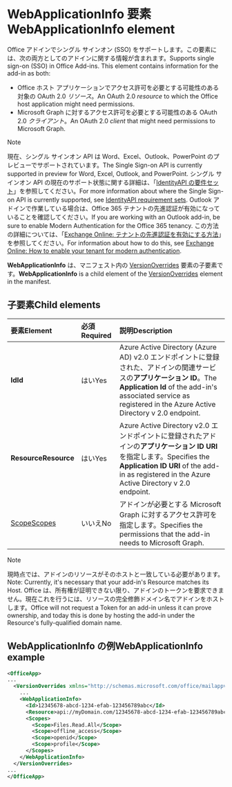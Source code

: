 # <a name="webapplicationinfo-element"></a><span data-ttu-id="ca058-101">WebApplicationInfo 要素</span><span class="sxs-lookup"><span data-stu-id="ca058-101">WebApplicationInfo element</span></span>

<span data-ttu-id="ca058-102">Office アドインでシングル サインオン (SSO) をサポートします。この要素には、次の両方としてのアドインに関する情報が含まれます。</span><span class="sxs-lookup"><span data-stu-id="ca058-102">Supports single sign-on (SSO) in Office Add-ins. This element contains information for the add-in as both:</span></span>

- <span data-ttu-id="ca058-103">Office ホスト アプリケーションでアクセス許可を必要とする可能性のある対象の OAuth 2.0 *リソース*。</span><span class="sxs-lookup"><span data-stu-id="ca058-103">An OAuth 2.0 *resource* to which the Office host application might need permissions.</span></span>
- <span data-ttu-id="ca058-104">Microsoft Graph に対するアクセス許可を必要とする可能性のある OAuth 2.0 *クライアント*。</span><span class="sxs-lookup"><span data-stu-id="ca058-104">An OAuth 2.0 *client* that might need permissions to Microsoft Graph.</span></span>

> [!NOTE]
> <span data-ttu-id="ca058-105">現在、シングル サインオン API は Word、Excel、Outlook、PowerPoint のプレビューでサポートされています。</span><span class="sxs-lookup"><span data-stu-id="ca058-105">The Single Sign-on API is currently supported in preview for Word, Excel, Outlook, and PowerPoint.</span></span> <span data-ttu-id="ca058-106">シングル サインオン API の現在のサポート状態に関する詳細は、「[IdentityAPI の要件セット](https://docs.microsoft.com/office/dev/add-ins/reference/requirement-sets/identity-api-requirement-sets?view=office-js)」を参照してください。</span><span class="sxs-lookup"><span data-stu-id="ca058-106">For more information about where the Single Sign-on API is currently supported, see [IdentityAPI requirement sets](https://docs.microsoft.com/office/dev/add-ins/reference/requirement-sets/identity-api-requirement-sets?view=office-js).</span></span> <span data-ttu-id="ca058-107">Outlook アドインで作業している場合は、Office 365 テナントの先進認証が有効になっていることを確認してください。</span><span class="sxs-lookup"><span data-stu-id="ca058-107">If you are working with an Outlook add-in, be sure to enable Modern Authentication for the Office 365 tenancy.</span></span> <span data-ttu-id="ca058-108">この方法の詳細については、「[Exchange Online: テナントの先進認証を有効にする方法](https://social.technet.microsoft.com/wiki/contents/articles/32711.exchange-online-how-to-enable-your-tenant-for-modern-authentication.aspx)」を参照してください。</span><span class="sxs-lookup"><span data-stu-id="ca058-108">For information about how to do this, see [Exchange Online: How to enable your tenant for modern authentication](https://social.technet.microsoft.com/wiki/contents/articles/32711.exchange-online-how-to-enable-your-tenant-for-modern-authentication.aspx).</span></span>

<span data-ttu-id="ca058-109">**WebApplicationInfo** は、マニフェスト内の [VersionOverrides](versionoverrides.md) 要素の子要素です。</span><span class="sxs-lookup"><span data-stu-id="ca058-109">**WebApplicationInfo** is a child element of the [VersionOverrides](versionoverrides.md) element in the manifest.</span></span>  

## <a name="child-elements"></a><span data-ttu-id="ca058-110">子要素</span><span class="sxs-lookup"><span data-stu-id="ca058-110">Child elements</span></span>

|  <span data-ttu-id="ca058-111">要素</span><span class="sxs-lookup"><span data-stu-id="ca058-111">Element</span></span> |  <span data-ttu-id="ca058-112">必須</span><span class="sxs-lookup"><span data-stu-id="ca058-112">Required</span></span>  |  <span data-ttu-id="ca058-113">説明</span><span class="sxs-lookup"><span data-stu-id="ca058-113">Description</span></span>  |
|:-----|:-----|:-----|
|  <span data-ttu-id="ca058-114">**Id**</span><span class="sxs-lookup"><span data-stu-id="ca058-114">**Id**</span></span>    |  <span data-ttu-id="ca058-115">はい</span><span class="sxs-lookup"><span data-stu-id="ca058-115">Yes</span></span>   |  <span data-ttu-id="ca058-116">Azure Active Directory (Azure AD) v2.0 エンドポイントに登録された、アドインの関連サービスの**アプリケーション ID**。</span><span class="sxs-lookup"><span data-stu-id="ca058-116">The **Application Id** of the add-in's associated service as registered in the Azure Active Directory v 2.0 endpoint.</span></span>|
|  <span data-ttu-id="ca058-117">**Resource**</span><span class="sxs-lookup"><span data-stu-id="ca058-117">**Resource**</span></span>  |  <span data-ttu-id="ca058-118">はい</span><span class="sxs-lookup"><span data-stu-id="ca058-118">Yes</span></span>   |  <span data-ttu-id="ca058-119">Azure Active Directory v2.0 エンドポイントに登録されたアドインの**アプリケーション ID URI** を指定します。</span><span class="sxs-lookup"><span data-stu-id="ca058-119">Specifies the **Application ID URI** of the add-in as registered in the Azure Active Directory v 2.0 endpoint.</span></span>|
|  [<span data-ttu-id="ca058-120">Scope</span><span class="sxs-lookup"><span data-stu-id="ca058-120">Scopes</span></span>](scopes.md)                |  <span data-ttu-id="ca058-121">いいえ</span><span class="sxs-lookup"><span data-stu-id="ca058-121">No</span></span>  |  <span data-ttu-id="ca058-122">アドインが必要とする Microsoft Graph に対するアクセス許可を指定します。</span><span class="sxs-lookup"><span data-stu-id="ca058-122">Specifies the permissions that the add-in needs to Microsoft Graph.</span></span>  |

> [!NOTE] 
> <span data-ttu-id="ca058-123">現時点では、アドインのリソースがそのホストと一致している必要があります。</span><span class="sxs-lookup"><span data-stu-id="ca058-123">Note: Currently, it's necessary that your add-in's Resource matches its Host.</span></span> <span data-ttu-id="ca058-124">Office は、所有権が証明できない限り、アドインのトークンを要求できません。現在これを行うには、リソースの完全修飾ドメイン名でアドインをホストします。</span><span class="sxs-lookup"><span data-stu-id="ca058-124">Office will not request a Token for an add-in unless it can prove ownership, and today this is done by hosting the add-in under the Resource's fully-qualified domain name.</span></span>

## <a name="webapplicationinfo-example"></a><span data-ttu-id="ca058-125">WebApplicationInfo の例</span><span class="sxs-lookup"><span data-stu-id="ca058-125">WebApplicationInfo example</span></span>

```xml
<OfficeApp>
...
  <VersionOverrides xmlns="http://schemas.microsoft.com/office/mailappversionoverrides" xsi:type="VersionOverridesV1_0">
    ...
    <WebApplicationInfo>
      <Id>12345678-abcd-1234-efab-123456789abc</Id>
      <Resource>api://myDomain.com/12345678-abcd-1234-efab-123456789abc<Resource>
      <Scopes>
        <Scope>Files.Read.All</Scope>
        <Scope>offline_access</Scope>
        <Scope>openid</Scope>
        <Scope>profile</Scope>        
      </Scopes>
    </WebApplicationInfo>
  </VersionOverrides>
...
</OfficeApp>
```

